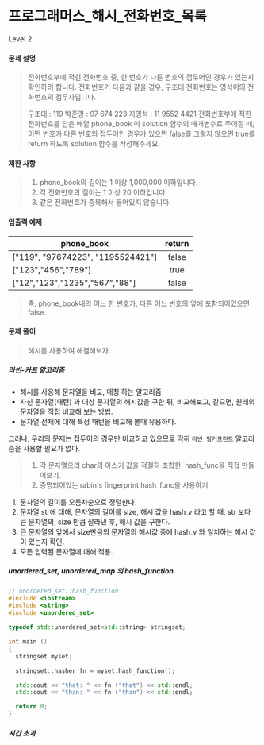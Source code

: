 # 프로그래머스\_해시\_전화번호\_목록

Level 2

#### 문제 설명

> 전화번호부에 적힌 전화번호 중, 한 번호가 다른 번호의 접두어인 경우가 있는지 확인하려 합니다.
> 전화번호가 다음과 같을 경우, 구조대 전화번호는 영석이의 전화번호의 접두사입니다.
>
> 구조대 : 119
> 박준영 : 97 674 223
> 지영석 : 11 9552 4421
> 전화번호부에 적힌 전화번호를 담은 배열 phone_book 이 solution 함수의 매개변수로 주어질 때, 어떤 번호가 다른 번호의 접두어인 경우가 있으면 false를 그렇지 않으면 true를 return 하도록 solution 함수를 작성해주세요.

#### 제한 사항

> 1. phone_book의 길이는 1 이상 1,000,000 이하입니다.
> 2. 각 전화번호의 길이는 1 이상 20 이하입니다.
> 3. 같은 전화번호가 중복해서 들어있지 않습니다.

#### 입출력 예제

| phone_book                        | return |
| --------------------------------- | :----: |
| ["119", "97674223", "1195524421"] | false  |
| ["123","456","789"]               |  true  |
| ["12","123","1235","567","88"]    | false  |

> 즉, phone_book내의 어느 한 번호가, 다른 어느 번호의 앞에 포함되어있으면 false.

#### 문제 풀이

> 해시를 사용하여 해결해보자.

##### 라빈-카프 알고리즘

- 해시를 사용해 문자열을 비교, 매칭 하는 알고리즘
- 자신 문자열(패턴) 과 대상 문자열의 해시값을 구한 뒤, 비교해보고, 같으면, 원래의 문자열을 직접 비교해 보는 방법.
- 문자열 전체에 대해 특정 패턴을 비교해 볼때 유용하다.

그러나, 우리의 문제는 접두어의 경우만 비교하고 있으므로 딱히 `라빈 핑거프린트` 알고리즘을 사용할 필요가 없다.

> 1. 각 문자열으리 char의 아스키 값을 적절히 조합한, hash_func을 직접 만들어보기.
> 2. 증명되어있는 rabin's fingerprint hash_func을 사용하기

1. 문자열의 길이를 오름차순으로 정렬한다.
2. 문자열 str에 대해, 문자열의 길이를 size, 해시 값을 hash_v 라고 할 때, str 보다 큰 문자열의, size 만큼 잘라낸 후, 해시 값을 구한다.
3. 큰 문자열의 앞에서 size만큼의 문자열의 해시값 중에 hash_v 와 일치하는 해시 값이 있는지 확인.
4. 모든 입력된 문자열에 대해 적용.

##### unordered_set, unordered_map 의 hash_function

```C++
// unordered_set::hash_function
#include <iostream>
#include <string>
#include <unordered_set>

typedef std::unordered_set<std::string> stringset;

int main ()
{
  stringset myset;

  stringset::hasher fn = myset.hash_function();

  std::cout << "that: " << fn ("that") << std::endl;
  std::cout << "than: " << fn ("than") << std::endl;

  return 0;
}
```

##### 시간 초과
